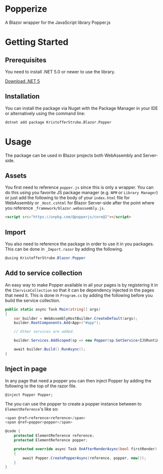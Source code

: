 # Popperize
A Blazor wrapper for the JavaScript library Popper.js

# Getting Started
## Prerequisites
You need to install .NET 5.0 or newer to use the library.

[Download .NET 5](https://dotnet.microsoft.com/download/dotnet/5.0)

## Installation
You can install the package via Nuget with the Package Manager in your IDE or alternatively using the command line:
```bash
dotnet add package KristofferStrube.Blazor.Popper
```

# Usage
The package can be used in Blazor projects both WebAssembly and Server-side.
## Assets
You first need to reference `popper.js` since this is only a wrapper. You can do this using you favorite JS package manager (e.g. `NPM` or `Library Manager`) or just add the following to the body of your `index.html` file for WebAssembly or `_Host.cshtml` for Blazor Server-side after the point where you reference `_framework/blazor.webassembly.js`.
```html
<script src="https://unpkg.com/@popperjs/core@2"></script>
```
## Import
You also need to reference the package in order to use it in you packages. This can be done in `_Import.razor` by adding the following.
```csharp
@using KristofferStrube.Blazor.Popper
```
## Add to service collection
An easy way to make Popper available in all your pages is by registering it in the `IServiceCollection` so that it can be dependency injected in the pages that need it. This is done in `Program.cs` by adding the following before you build the service collection.
```csharp
public static async Task Main(string[] args)
{
    var builder = WebAssemblyHostBuilder.CreateDefault(args);
    builder.RootComponents.Add<App>("#app");

    // Other services are added.

    builder.Services.AddScoped(sp => new Popper(sp.GetService<IJSRuntime>()));

    await builder.Build().RunAsync();
}
```
## Inject in page
In any page that need a popper you can then inject Popper by adding the following to the top of the razor file.
```
@inject Popper Popper;
```
The you can use the popper to create a popper instance between to `ElementReference`'s like so:
```csharp
<span @ref=reference>reference</span>
<span @ref=popper>popper</span>

@code {
    protected ElementReference reference;
    protected ElementReference popper;

    protected override async Task OnAfterRenderAsync(bool firstRender)
    {
        await Popper.CreatePopperAsync(reference, popper, new());
    }
}
```